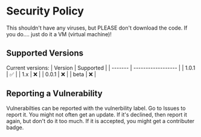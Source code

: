 # Security Policy
This shouldn't have any viruses, but PLEASE don't download the code. If you do.... just do it a VM (virtual machine)!
## Supported Versions

Current versions:
| Version | Supported          |
| ------- | ------------------ |
| 1.0.1   | :white_check_mark: |
| 1.x     | :x:                |
| 0.0.1   | :x:                |
| beta    | :x:                |

## Reporting a Vulnerability
Vulnerabilties can be reported with the vulnerbility label.
Go to Issues to report it. You might not often get an update. 
If it's declined, then report it again, but don't do it too much.
If it is accepted, you might get a contributer badge.
